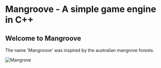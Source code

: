 # Mangroove - A simple game engine in C++

## Welcome to Mangroove
The name 'Mangroove' was inspired by the australian mangrove forests.

![Mangrove](https://external-content.duckduckgo.com/iu/?u=https%3A%2F%2Fmarine-conservation.org%2Fwp-content%2Fuploads%2F2018%2F04%2FMangroves.jpg&f=1&nofb=1&ipt=330bc96c05947100510049a1ffb9ca2568906622788af6f0c0521af36c7f970b&ipo=images)
